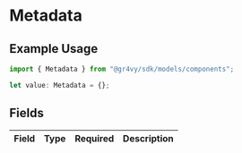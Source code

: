 # Metadata

## Example Usage

```typescript
import { Metadata } from "@gr4vy/sdk/models/components";

let value: Metadata = {};
```

## Fields

| Field       | Type        | Required    | Description |
| ----------- | ----------- | ----------- | ----------- |